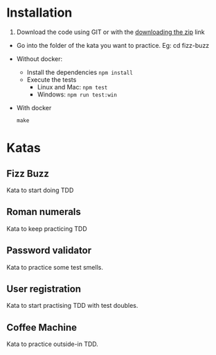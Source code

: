 # Installation
1. Download the code using GIT or with the [downloading the zip](https://github.com/CodiumTeam/tdd-training-js/archive/master.zip) link
- Go into the folder of the kata you want to practice. Eg: cd fizz-buzz
- Without docker:
  - Install the dependencies
    `npm install`
  - Execute the tests
   	- Linux and Mac: `npm test`
    - Windows: `npm run test:win`
- With docker

    `make`

# Katas
## Fizz Buzz
Kata to start doing TDD
## Roman numerals
Kata to keep practicing TDD
## Password validator
Kata to practice some test smells.
## User registration
Kata to start practising TDD with test doubles.
## Coffee Machine
Kata to practice outside-in TDD.
